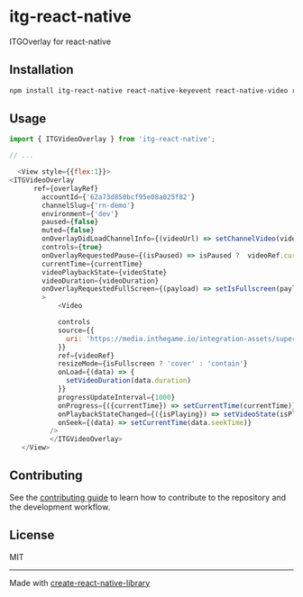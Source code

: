 # itg-react-native

ITGOverlay for react-native

## Installation

```sh
npm install itg-react-native react-native-keyevent react-native-video react-native-vector-icons

```

## Usage

```js
import { ITGVideoOverlay } from 'itg-react-native';

// ...

  <View style={{flex:1}}>
<ITGVideoOverlay
      ref={overlayRef}
        accountId={'62a73d850bcf95e08a025f82'}
        channelSlug={'rn-demo'}
        environment={'dev'}
        paused={false}
        muted={false}
        onOverlayDidLoadChannelInfo={(videoUrl) => setChannelVideo(videoUrl)}
        controls={true}
        onOverlayRequestedPause={(isPaused) => isPaused ?  videoRef.current?.pause() : videoRef.current?.resume()}
        currentTime={currentTime}
        videoPlaybackState={videoState}
        videoDuration={videoDuration}
        onOverlayRequestedFullScreen={(payload) => setIsFullscreen(payload)}
        >
            <Video

            controls
            source={{
              uri: 'https://media.inthegame.io/integration-assets/superdemo-720p.mp4'
            }}
            ref={videoRef}
            resizeMode={isFullscreen ? 'cover' : 'contain'}
            onLoad={(data) => {
              setVideoDuration(data.duration)
            }}
            progressUpdateInterval={1000}
            onProgress={({currentTime}) => setCurrentTime(currentTime)}
            onPlaybackStateChanged={({isPlaying}) => setVideoState(isPlaying)}
            onSeek={(data) => setCurrentTime(data.seekTime)}
          />  
          </ITGVideoOverlay>
   </View>
```

## Contributing

See the [contributing guide](CONTRIBUTING.md) to learn how to contribute to the repository and the development workflow.

## License

MIT

---

Made with [create-react-native-library](https://github.com/callstack/react-native-builder-bob)
